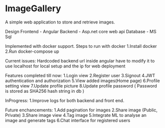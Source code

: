 # ImageGallery
A simple web application to store and retrieve images.


Design
Frontend - Angular
Backend - Asp.net core web api
Database - MS Sql


Implemented with docker support.
Steps to run with docker
1.Install docker
2.Run docker-compose up

Current issues: Hardcoded backend url inside angular have to modify it to use localhost for local setup and the ip for web deployment

Features completed till now:
1.Login view
2.Register user
3.Signout
4.JWT authentication and authorization
5.View added images(Home page)
6.Profile setting view
7.Update profile picture
8.Update profile password ( Password is stored as SHA256 hash string in db )

InProgress:
1.Improve logs for both backend and front end.


Future enchancements:
1.Add pagination for images
2.Share image (Public, Private)
3.Share image view
4.Tag image
5.Integrate ML to analyse an image and generate tags
6.Chat interface for registered users

